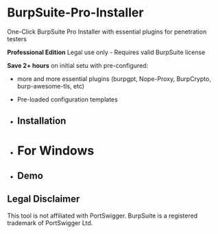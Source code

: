 # BurpSuite-Pro-Installer
One-Click BurpSuite Pro Installer with essential plugins for penetration testers

**Professional Edition**
Legal use only - Requires valid BurpSuite license

**Save 2+ hours** on initial setu with pre-configured:
- more and more essential plugins (burpgpt, Nope-Proxy, BurpCrypto, burp-awesome-tls, etc)
- Pre-loaded configuration templates

- ## Installation
- # For Windows

- ## Demo

## Legal Disclaimer
This tool is not affiliated with PortSwigger. BurpSuite is a registered trademark of PortSwigger Ltd.

